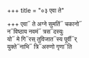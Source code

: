 +++
title = "०३ एवा ते"

+++
एवा᳓ ते अग्ने सुमतिं᳓ चकानो᳓  
न᳓विष्ठाय नवमं᳓ त्रस᳓दस्युः  
यो᳓ मे गि᳓रस् तुविजात᳓स्य पूर्वी᳓र्  
युक्ते᳓नाभि᳓ त्रि᳓अरुणो गृणा᳓ति